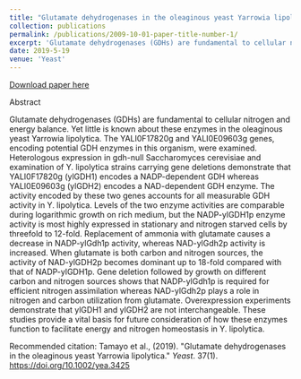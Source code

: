 ```yaml
---
title: "Glutamate dehydrogenases in the oleaginous yeast Yarrowia lipolytica"
collection: publications
permalink: /publications/2009-10-01-paper-title-number-1/
excerpt: 'Glutamate dehydrogenases (GDHs) are fundamental to cellular nitrogen and energy balance. Yet little is known about these enzymes in the oleaginous yeast Yarrowia lipolytica. The YALI0F17820g and YALI0E09603g genes, encoding potential GDH enzymes in this organism, were examined. Heterologous expression in gdh-null Saccharomyces cerevisiae and examination of Y. lipolytica strains carrying gene deletions demonstrate that YALI0F17820g (ylGDH1) encodes a NADP-dependent GDH whereas YALI0E09603g (ylGDH2) encodes a NAD-dependent GDH enzyme. The activity encoded by these two genes accounts for all measurable GDH activity in Y. lipolytica.'
date: 2019-5-19
venue: 'Yeast'
---
```

[Download paper here](http://lizeth-tamayo.github.io/files/trotter_gdh_ylipolytica_yeast_2019.pdf)

Abstract

Glutamate dehydrogenases (GDHs) are fundamental to cellular nitrogen and energy balance. Yet little is known about these enzymes in the oleaginous yeast Yarrowia lipolytica. The YALI0F17820g and YALI0E09603g genes, encoding potential GDH enzymes in this organism, were examined. Heterologous expression in gdh-null Saccharomyces cerevisiae and examination of Y. lipolytica strains carrying gene deletions demonstrate that YALI0F17820g (ylGDH1) encodes a NADP-dependent GDH whereas YALI0E09603g (ylGDH2) encodes a NAD-dependent GDH enzyme. The activity encoded by these two genes accounts for all measurable GDH activity in Y. lipolytica. Levels of the two enzyme activities are comparable during logarithmic growth on rich medium, but the NADP-ylGDH1p enzyme activity is most highly expressed in stationary and nitrogen starved cells by threefold to 12-fold. Replacement of ammonia with glutamate causes a decrease in NADP-ylGdh1p activity, whereas NAD-ylGdh2p activity is increased. When glutamate is both carbon and nitrogen sources, the activity of NAD-ylGDH2p becomes dominant up to 18-fold compared with that of NADP-ylGDH1p. Gene deletion followed by growth on different carbon and nitrogen sources shows that NADP-ylGdh1p is required for efficient nitrogen assimilation whereas NAD-ylGdh2p plays a role in nitrogen and carbon utilization from glutamate. Overexpression experiments demonstrate that ylGDH1 and ylGDH2 are not interchangeable. These studies provide a vital basis for future consideration of how these enzymes function to facilitate energy and nitrogen homeostasis in Y. lipolytica.

Recommended citation: Tamayo et al., (2019). "Glutamate dehydrogenases in the oleaginous yeast Yarrowia lipolytica." <i>Yeast</i>. 37(1). https://doi.org/10.1002/yea.3425
